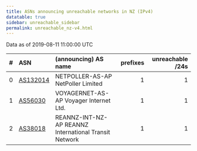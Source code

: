 ```yaml
---
title: ASNs announcing unreachable networks in NZ (IPv4)
datatable: true
sidebar: unreachable_sidebar
permalink: unreachable_nz-v4.html
---
```


Data as of 2019-08-11 11:00:00 UTC


<div class="datatable-begin"></div>

|   # | ASN                                      | (announcing) AS name                                  |   prefixes |   unreachable /24s |
|----:|:-----------------------------------------|:------------------------------------------------------|-----------:|-------------------:|
|   0 | [AS132014](unreachable_AS132014-v4.html) | NETPOLLER-AS-AP NetPoller Limited                     |          1 |                  1 |
|   1 | [AS56030](unreachable_AS56030-v4.html)   | VOYAGERNET-AS-AP Voyager Internet Ltd.                |          1 |                  1 |
|   2 | [AS38018](unreachable_AS38018-v4.html)   | REANNZ-INT-NZ-AP REANNZ International Transit Network |          1 |                  1 |

<div class="datatable-end"></div>